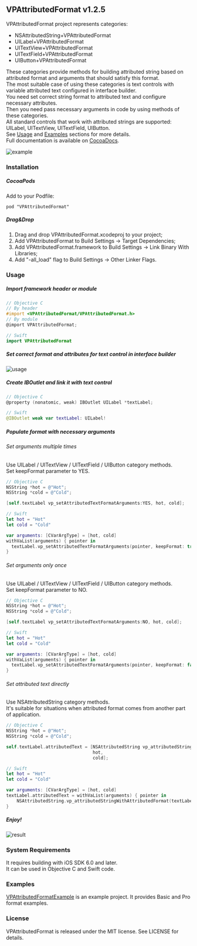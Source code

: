 ## VPAttributedFormat v1.2.5
VPAttributedFormat project represents categories:   
 - NSAttributedString+VPAttributedFormat  
 - UILabel+VPAttributedFormat  
 - UITextView+VPAttributedFormat  
 - UITextField+VPAttributedFormat
 - UIButton+VPAttributedFormat

These categories provide methods for building attributed string based on attributed format and arguments that should satisfy this format.  
The most suitable case of using these categories is text controls with variable attributed text configured in interface builder.  
You need set correct string format to attributed text and configure necessary attributes.  
Then you need pass necessary arguments in code by using methods of these categories.  
All standard controls that work with attributed strings are supported: UILabel, UITextView, UITextField, UIButton.  
See [Usage](#usage) and [Examples](#examples) sections for more details.  
Full documentation is available on [CocoaDocs](http://cocoadocs.org/docsets/VPAttributedFormat).

![example](https://cloud.githubusercontent.com/assets/7302163/8714863/a33e91c2-2b3f-11e5-93aa-f886c019ca38.png)

### Installation
##### CocoaPods
Add to your Podfile:  
```
pod "VPAttributedFormat"
```

##### Drag&Drop
1. Drag and drop VPAttributedFormat.xcodeproj to your project;
2. Add VPAttributedFormat to Build Settings -> Target Dependencies;
3. Add VPAttributedFormat.framework to Build Settings -> Link Binary With Libraries;
4. Add "-all_load" flag to Build Settings -> Other Linker Flags.

### Usage<a name="usage"></a>
##### Import framework header or module
```objective-c
// Objective C
// By header
#import <VPAttributedFormat/VPAttributedFormat.h>
// By module
@import VPAttributedFormat;
```
```swift
// Swift
import VPAttributedFormat
```

##### Set correct format and attributes for text control in interface builder
![usage](https://cloud.githubusercontent.com/assets/7302163/8714855/93099414-2b3f-11e5-8b20-ac1a48896378.png)

##### Create IBOutlet and link it with text control
```objective-c
// Objective C
@property (nonatomic, weak) IBOutlet UILabel *textLabel;
```
```swift
// Swift
@IBOutlet weak var textLabel: UILabel!
```

##### Populate format with necessary arguments

###### Set arguments multiple times
Use UILabel / UITextView / UITextField / UIButton category methods.  
Set keepFormat parameter to YES.
```objective-c
// Objective C
NSString *hot = @"Hot";
NSString *cold = @"Cold";

[self.textLabel vp_setAttributedTextFormatArguments:YES, hot, cold];
```
```swift
// Swift
let hot = "Hot"
let cold = "Cold"

var arguments: [CVarArgType] = [hot, cold]
withVaList(arguments) { pointer in
  textLabel.vp_setAttributedTextFormatArguments(pointer, keepFormat: true);
}
```
###### Set arguments only once  
Use UILabel / UITextView / UITextField / UIButton category methods.  
Set keepFormat parameter to NO.
```objective-c
// Objective C
NSString *hot = @"Hot";
NSString *cold = @"Cold";

[self.textLabel vp_setAttributedTextFormatArguments:NO, hot, cold];
```
```swift
// Swift
let hot = "Hot"
let cold = "Cold"

var arguments: [CVarArgType] = [hot, cold]
withVaList(arguments) { pointer in
  textLabel.vp_setAttributedTextFormatArguments(pointer, keepFormat: false);
}
```

###### Set attributed text directly  
Use NSAttributedString category methods.  
It's suitable for situations when attributed format comes from another part of application.
```objective-c
// Objective C
NSString *hot = @"Hot";
NSString *cold = @"Cold";

self.textLabel.attributedText = [NSAttributedString vp_attributedStringWithAttributedFormat:self.textLabel.attributedText,
                                 hot,
                                 cold];
```
```swift
// Swift
let hot = "Hot"
let cold = "Cold"

var arguments: [CVarArgType] = [hot, cold]
textLabel.attributedText = withVaList(arguments) { pointer in
    NSAttributedString.vp_attributedStringWithAttributedFormat(textLabel.attributedText, arguments: pointer)
}
```

##### Enjoy!
![result](https://cloud.githubusercontent.com/assets/7302163/8714860/9b37dbb4-2b3f-11e5-8296-9a57f39cd702.png)

### System Requirements
It requires building with iOS SDK 6.0 and later.  
It can be used in Objective C and Swift code.

### Examples<a name="examples"></a>
[VPAttributedFormatExample](https://github.com/Visput/VPAttributedFormat/tree/master/VPAttributedFormatExample/ "VPAttributedFormatExample") is an example project. It provides Basic and Pro format examples. 

### License
VPAttributedFormat is released under the MIT license. See LICENSE for details.
